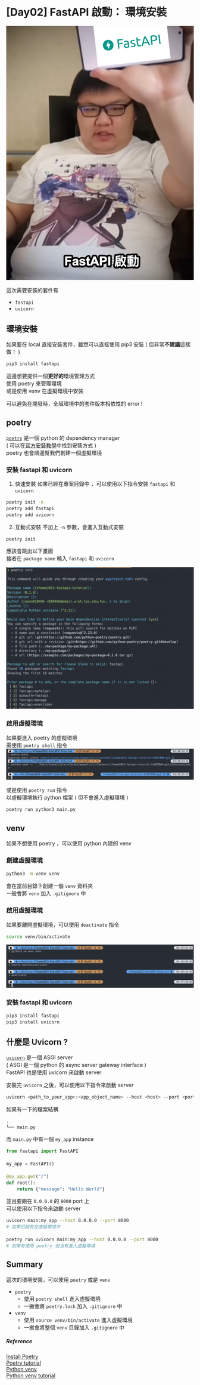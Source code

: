 # [Day02]  FastAPI 啟動： 環境安裝

![](https://raw.githubusercontent.com/jason810496/iThome2023-FastAPI-Tutorial/Day02/assets/Day02/banner.png)


這次需要安裝的套件有
- `fastapi`
- `uvicorn`

## 環境安裝

如果要在 local 直接安裝套件，雖然可以直接使用 pip3 安裝
( 但非常**不建議**這樣做！ )
```bash
pip3 install fastapi
```

這邊想要提供一個**更好的**環境管理方式 <br>
使用 poetry 來管理環境 <br>
或是使用 venv 在虛擬環境中安裝

可以避免在開發時，全域環境中的套件版本相依性的 error ! <br>

## poetry

[`poetry`](https://python-poetry.org/) 是一個 python 的 dependency manager <br>
( 可以在[官方安裝教學](https://python-poetry.org/docs/#installation)中找到安裝方式 ) <br>
poetry 也會順邊幫我們創建一個虛擬環境 <br>

### 安裝 fastapi 和 uvicorn

1. 快速安裝
如果已經在專案目錄中 ，可以使用以下指令安裝 `fastapi` 和 `uvicorn`
```bash
poetry init -n
poetry add fastapi
poetry add uvicorn
```

2. 互動式安裝
不加上 `-n` 參數，會進入互動式安裝
```bash
poetry init
```
應該會跳出以下畫面 <br>
接者在 `package name` 輸入 `fastapi` 和 `uvicorn` <br>

![](https://raw.githubusercontent.com/jason810496/iThome2023-FastAPI-Tutorial/Day02/assets/Day02/poetry-interative.png)

### 啟用虛擬環境

如果要進入 poetry 的虛擬環境 <br>
需使用 `poetry shell` 指令 
![](https://raw.githubusercontent.com/jason810496/iThome2023-FastAPI-Tutorial/Day02/assets/Day02/active.png)

或是使用 `poetry run` 指令 <br>
以虛擬環境執行 python 檔案 ( 但不會進入虛擬環境 ) 

```bash
poetry run python3 main.py
```

## venv

如果不想使用 poetry ，可以使用 python 內建的 venv <br>

### 創建虛擬環境

```bash
python3 -m venv venv
```

會在當前目錄下創建一個 `venv` 資料夾 <br>
一般會將 `venv` 加入 `.gitignore` 中 <br>

### 啟用虛擬環境

如果要離開虛擬環境，可以使用 `deactivate` 指令 <br>
```bash
source venv/bin/activate
```

![](https://raw.githubusercontent.com/jason810496/iThome2023-FastAPI-Tutorial/Day02/assets/Day02/venv.png)


### 安裝 fastapi 和 uvicorn

```bash
pip3 install fastapi
pip3 install uvicorn
```

## 什麼是 Uvicorn ?

[`uvicorn`](https://www.uvicorn.org/) 是一個 ASGI server <br> 
( ASGI 是一個 python 的 async server gateway interface ) <br>
FastAPI 也是使用 uvicorn 來啟動 server <br>

安裝完 `uvicorn` 之後，可以使用以下指令來啟動 server
```bash
uvicorn <path_to_your_app>:<app_object_name> --host <host> --port <port>
```

如果有一下的檔案結構
```
.
└── main.py
```
而 `main.py` 中有一個 `my_app` instance
```python
from fastapi import FastAPI

my_app = FastAPI()

@my_app.get("/")
def root():
    return {"message": "Hello World"}
```
並且要跑在 `0.0.0.0` 的 `8000` port 上 <br>
可以使用以下指令來啟動 server
```bash
uvicorn main:my_app --host 0.0.0.0 --port 8000
# 如果已經有在虛擬環境中

poetry run uvicorn main:my_app --host 0.0.0.0 --port 8000
# 如果有使用 poetry 但沒有進入虛擬環境
```

## Summary

這次的環境安裝，可以使用 `poetry` 或是 `venv` <br>

- `poetry`
    - 使用 `poetry shell` 進入虛擬環境
    - 一搬會將 `poetry.lock` 加入 `.gitignore` 中
- `venv`
    - 使用 `source venv/bin/activate` 進入虛擬環境
    - 一搬會將整個 `venv` 目錄加入 `.gitignore` 中

##### Reference

[Install Poetry](https://python-poetry.org/docs/#installation) <br>
[Poetry tutorial](https://python-poetry.org/docs/basic-usage/) <br>
[Python venv](https://docs.python.org/3/library/venv.html) <br>
[Python venv tutorial](https://docs.python.org/3/tutorial/venv.html) <br>


